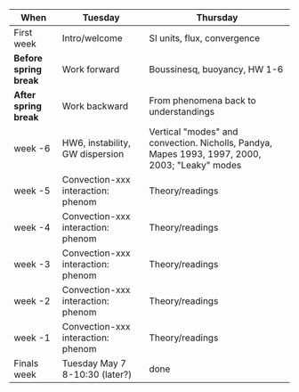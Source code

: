 | When | Tuesday  | Thursday  |
|---|------------- | ------------- |
| First week| Intro/welcome | SI units, flux, convergence  |
| **Before spring break** | Work forward | Boussinesq, buoyancy, HW 1-6  |
| **After spring break** | Work backward | From phenomena back to understandings |
| week -6 | HW6, instability, GW dispersion | Vertical "modes" and convection. Nicholls, Pandya, Mapes 1993, 1997, 2000, 2003; "Leaky" modes | 
| week -5 | Convection-xxx interaction: phenom | Theory/readings | 
| week -4 | Convection-xxx interaction: phenom | Theory/readings | 
| week -3 | Convection-xxx interaction: phenom | Theory/readings | 
| week -2 | Convection-xxx interaction: phenom | Theory/readings | 
| week -1 | Convection-xxx interaction: phenom | Theory/readings | 
| Finals week| Tuesday May 7 8-10:30 (later?) |done|
